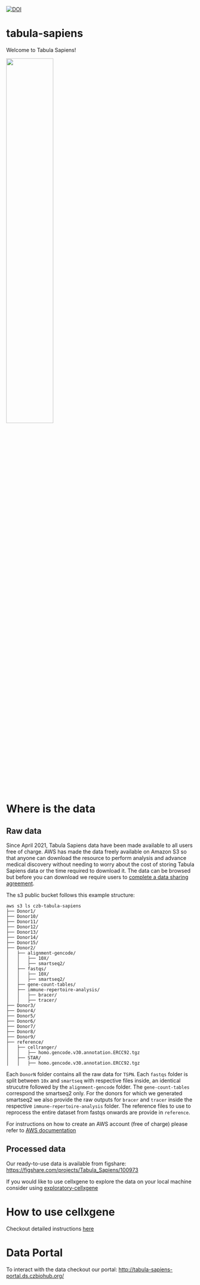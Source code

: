 [![DOI](https://zenodo.org/badge/200055743.svg)](https://zenodo.org/badge/latestdoi/200055743)


# tabula-sapiens

Welcome to Tabula Sapiens!

<img src="https://github.com/czbiohub/tabula-sapiens/blob/master/sapiens_logo.png" width="50%" height="50%">

# Where is the data
## Raw data
Since April 2021, Tabula Sapiens data have been made available to all users free of charge. AWS has made the data freely available on Amazon S3 so that anyone can download the resource to perform analysis and advance medical discovery without needing to worry about the cost of storing Tabula Sapiens data or the time required to download it. The data can be browsed but before you can download we require users to [complete a data sharing agreement](https://apps.docusign.com/webforms/us/929255c461f4bb15efc65d776f103035?r=1).

The s3 public bucket follows this example structure:

```
aws s3 ls czb-tabula-sapiens
├── Donor1/
├── Donor10/
├── Donor11/
├── Donor12/
├── Donor13/
├── Donor14/
├── Donor15/
├── Donor2/
│   ├── alignment-gencode/
│   │   ├── 10X/
│   │   ├── smartseq2/
│   ├── fastqs/
│   │   ├── 10X/
│   │   ├── smartseq2/
│   ├── gene-count-tables/
│   ├── immune-repertoire-analysis/
│   │   ├── bracer/
│   │   ├── tracer/
├── Donor3/
├── Donor4/
├── Donor5/
├── Donor6/
├── Donor7/
├── Donor8/
├── Donor9/
├── reference/
│   ├── cellranger/
│   │   ├── homo.gencode.v30.annotation.ERCC92.tgz
│   ├── STAR/
│   │   ├── homo.gencode.v30.annotation.ERCC92.tgz

```

Each `DonorN` folder contains all the raw data for `TSPN`. Each `fastqs` folder is split between `10x` and `smartseq` with respective files inside, an identical strucutre followed by the `alignment-gencode` folder. The `gene-count-tables` correspond the smartseq2 only. For the donors for which we generated smartseq2 we also provide the raw outputs for `bracer` and `tracer` inside the respective `immune-repertoire-analysis` folder. The reference files to use to reprocess the entire dataset from fastqs onwards are provide in `reference`.

For instructions on how to create an AWS account (free of charge) please refer to [AWS documentation](https://aws.amazon.com/premiumsupport/knowledge-center/create-and-activate-aws-account/)


## Processed data
Our ready-to-use data is available from figshare: https://figshare.com/projects/Tabula_Sapiens/100973

If you would like to use cellxgene to explore the data on your local machine consider using [exploratory-cellxgene](https://github.com/czbiohub/cellxgene)



# How to use cellxgene
Checkout detailed instructions [here](run-cellxgene.md)

# Data Portal
To interact with the data checkout our portal: http://tabula-sapiens-portal.ds.czbiohub.org/
